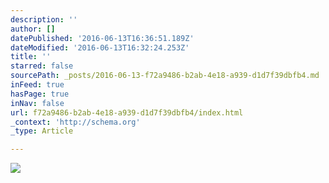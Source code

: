 ```yaml
---
description: ''
author: []
datePublished: '2016-06-13T16:36:51.189Z'
dateModified: '2016-06-13T16:32:24.253Z'
title: ''
starred: false
sourcePath: _posts/2016-06-13-f72a9486-b2ab-4e18-a939-d1d7f39dbfb4.md
inFeed: true
hasPage: true
inNav: false
url: f72a9486-b2ab-4e18-a939-d1d7f39dbfb4/index.html
_context: 'http://schema.org'
_type: Article

---
```

![](https://the-grid-user-content.s3-us-west-2.amazonaws.com/c5410ce4-ee17-4c58-9be1-061f483d2326.jpg)